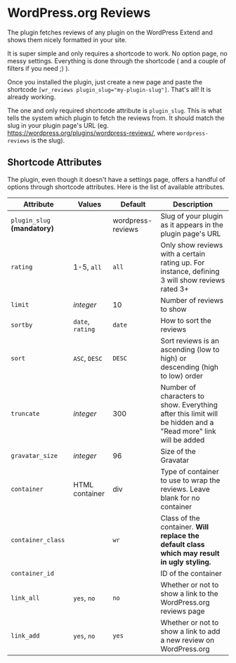 # WordPress.org Reviews

The plugin fetches reviews of any plugin on the WordPress Extend and shows them nicely formatted in your site.

It is super simple and only requires a shortcode to work. No option page, no messy settings. Everything is done through the shortcode ( and a couple of filters if you need ;) ).

Once you installed the plugin, just create a new page and paste the shortcode `[wr_reviews plugin_slug="my-plugin-slug"]`. That's all! It is already working.

The one and only required shortcode attribute is `plugin_slug`. This is what tells the system which plugin to fetch the reviews from. It should match the slug in your plugin page's URL (eg. https://wordpress.org/plugins/wordpress-reviews/, where `wordpress-reviews` is the slug).

## Shortcode Attributes

The plugin, even though it doesn't have a settings page, offers a handful of options through shortcode attributes. Here is the list of available attributes.

| Attribute                     | Values           | Default           | Description                                                                                                   |
|-------------------------------|------------------|-------------------|---------------------------------------------------------------------------------------------------------------|
| `plugin_slug` **(mandatory)** |                  | wordpress-reviews | Slug of your plugin as it appears in the plugin page's URL                                                    |
| `rating`                      | 1-5, `all`       | `all`             | Only show reviews with a certain rating up. For instance, defining 3 will show reviews rated 3+               |
| `limit`                       | *integer*        | 10                | Number of reviews to show                                                                                     |
| `sortby`                      | `date`, `rating` | `date`            | How to sort the reviews                                                                                       |
| `sort`                        | `ASC`, `DESC`    | `DESC`            | Sort reviews is an ascending (low to high) or descending (high to low) order                                  |
| `truncate`                    | *integer*        | 300               | Number of characters to show. Everything after this limit will be hidden and a "Read more" link will be added |
| `gravatar_size`               | *integer*        | 96                | Size of the Gravatar                                                                                          |
| `container`                   | HTML container   | div               | Type of container to use to wrap the reviews. Leave blank for no container                                    |
| `container_class`             |                  | `wr`              | Class of the container. **Will replace the default class which may result in ugly styling.**                  |
| `container_id`                |                  |                   | ID of the container                                                                                           |
| `link_all`                    | `yes`, `no`      | `no`              | Whether or not to show a link to the WordPress.org reviews page                                               |
| `link_add`                    | `yes`, `no`      | `yes`             | Whether or not to show a link to add a new review on WordPress.org                                            |